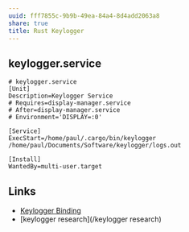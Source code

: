 ```yaml
---
uuid: fff7855c-9b9b-49ea-84a4-8d4add2063a8
share: true
title: Rust Keylogger
---
```

## keylogger.service

``` service
# keylogger.service
[Unit]
Description=Keylogger Service
# Requires=display-manager.service
# After=display-manager.service
# Environment='DISPLAY=:0'

[Service]
ExecStart=/home/paul/.cargo/bin/keylogger /home/paul/Documents/Software/keylogger/logs.out

[Install]
WantedBy=multi-user.target

```

## Links

* [Keylogger Binding](/23b9004c-6bb4-4bc8-a79a-d27e2fb4f35c)
* [keylogger research](/keylogger research)